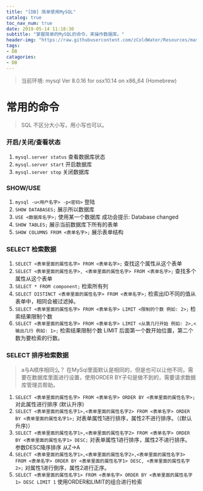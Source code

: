 ```yaml
---
title: "[DB] 简单使用MySQL"
catalog: true
toc_nav_num: true
date: 2019-05-14 11:18:30
subtitle: "掌握简单的MySQL的命令，来操作数据库。"
header-img: "https://raw.githubusercontent.com/zColdWater/Resources/master/Images/nature.jpg"
tags:
- DB
catagories:
- DB
---
```


> 当前环境: mysql  Ver 8.0.16 for osx10.14 on x86_64 (Homebrew)

常用的命令
=======

> SQL 不区分大小写，用小写也可以。

### 开启/关闭/查看状态
1. `mysql.server status` 查看数据库状态
2. `mysql.server start` 开启数据库
3. `mysql.server stop` 关闭数据库

### SHOW/USE
1. `mysql -u<用户名字> -p<密码>` 登陆
2. `SHOW DATABASES;` 展示所以数据库
3. `USE <数据库名字>;` 使用某一个数据库 成功会提示: Database changed
4. `SHOW TABLES;` 展示当前数据库下所有的表单
5. `SHOW COLUMNS FROM <表单名字>;` 展示表单结构

### SELECT 检索数据
1. `SELECT <表单里面的属性名字> FROM <表单名字>;` 查找这个属性从这个表单
2. `SELECT <表单里面的属性名字>, <表单里面的属性名字> FROM <表单名字>;` 查找多个属性从这个表单
3. `SELECT * FROM component;` 检索所有列
4. `SELECT DISTINCT <表单里面的属性名字> FROM <表单名字>;` 检索出ID不同的值从表单中，相同会被过滤掉。
5. `SELECT <表单里面的属性名字> FROM <表单名字> LIMIT <限制的个数 例如: 2>;` 检索结果限制个数
6. `SELECT <表单里面的属性名字> FROM <表单名字> LIMIT <从第几行开始 例如: 2>,<输出几行 例如: 1>;` 检索结果限制个数 LIMIT 后面第一个数开始位置，第二个数为要检索的行数。

### SELECT 排序检索数据
> a与A顺序相同么？ 在MySql里面默认是相同的，但是也可以让他不同，需要在数据库里面进行设置，使用ORDER BY子句是做不到的，需要请求数据库管理员帮助。
1. `SELECT <表单里面的属性名字> FROM <表单名字> ORDER BY <表单里面的属性名字>;` 对此属性进行排序 (默认升序)
2. `SELECT <表单里面的属性名字1>,<表单里面的属性名字2> FROM <表单名字> ORDER BY <表单里面的属性名字1>;` 对表单属性1进行排序，属性2不进行排序。（(默认升序)）
3. `SELECT <表单里面的属性名字1>,<表单里面的属性名字2> FROM <表单名字> ORDER BY <表单里面的属性名字1> DESC;` 对表单属性1进行排序，属性2不进行排序。 参数DESC降序排序 从Z->A
4. `SELECT <表单里面的属性名字1>,<表单里面的属性名字2>,<表单里面的属性名字3> FROM <表单名字> ORDER BY <表单里面的属性名字1> DESC, <表单里面的属性名字2>;` 对属性1进行倒序，属性2进行正序。
5. `SELECT <表单里面的属性名字1> FROM <表单名字> ORDER BY <表单里面的属性名字1> DESC LIMIT 1` 使用ORDER和LIMIT的组合进行检索







